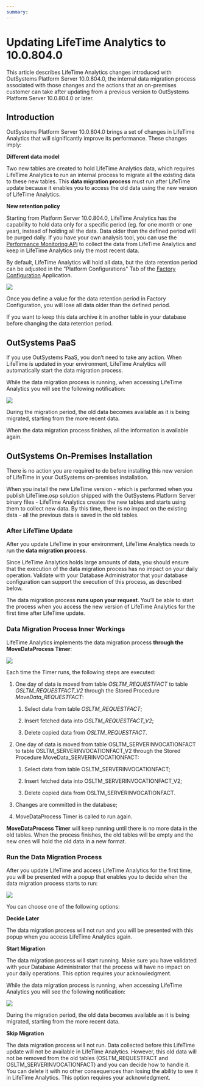 ```yaml
---
summary: 
---
```


# Updating LifeTime Analytics to 10.0.804.0

This article describes LifeTime Analytics changes introduced with OutSystems Platform Server 10.0.804.0, the internal data migration process associated with those changes and the actions that an on-premises customer can take after updating from a previous version to OutSystems Platform Server 10.0.804.0 or later.

## Introduction

OutSystems Platform Server 10.0.804.0 brings a set of changes in LifeTime Analytics that will significantly improve its performance. These changes imply:

**Different data model**

Two new tables are created to hold LifeTime Analytics data, which requires LifeTime Analytics to run an internal process to migrate all the existing data to these new tables. This **data migration process** must run after LifeTime update because it enables you to access the old data using the new version of LifeTime Analytics.

**New retention policy**

Starting from Platform Server 10.0.804.0, LifeTime Analytics has the capability to hold data only for a specific period (eg. for one month or one year), instead of holding all the data. Data older than the defined period will be purged daily. If you have your own analysis tool, you can use the [Performance Monitoring API](https://success.outsystems.com/Documentation/10/Reference/OutSystems_APIs/PerformanceMonitoring_API) to collect the data from LifeTime Analytics and keep in LifeTime Analytics only the most recent data.

By default, LifeTime Analytics will hold all data, but the data retention period can be adjusted in the "Platform Configurations" Tab of the [Factory Configuration](https://www.outsystems.com/forge/25/) Application. 

![](images/updating-lifetime-analytics_0.png)

Once you define a value for the data retention period in Factory Configuration, you will lose all data older than the defined period.

If you want to keep this data archive it in another table in your database before changing the data retention period.

## OutSystems PaaS

If you use OutSystems PaaS, you don’t need to take any action. When LifeTime is updated in your environment, LifeTime Analytics will automatically start the data migration process.

While the data migration process is running, when accessing LifeTime Analytics you will see the following notification:

![](images/updating-lifetime-analytics_1.png)

During the migration period, the old data becomes available as it is being migrated, starting from the more recent data.

When the data migration process finishes, all the information is available again.

## OutSystems On-Premises Installation

There is no action you are required to do before installing this new version of LifeTime in your OutSystems on-premises installation.

When you install the new LifeTime version - which is performed when you publish LifeTime.osp solution shipped with the OutSystems Platform Server binary files - LifeTime Analytics creates the new tables and starts using them to collect new data. By this time, there is no impact on the existing data - all the previous data is saved in the old tables.

### After LifeTime Update

After you update LifeTime in your environment, LifeTime Analytics needs to run the **data migration process**.

Since LifeTime Analytics holds large amounts of data, you should ensure that the execution of the data migration process has no impact on your daily operation. Validate with your Database Administrator that your database configuration can support the execution of this process, as described below. 

The data migration process **runs upon your request**. You’ll be able to start the process when you access the new version of LifeTime Analytics for the first time after LifeTime update. 

### Data Migration Process Inner Workings

LifeTime Analytics implements the data migration process **through the MoveDataProcess Timer**:

![](images/updating-lifetime-analytics_2.png)

Each time the Timer runs, the following steps are executed:

1. One day of data is moved from table *OSLTM_REQUESTFACT* to table *OSLTM_REQUESTFACT_V2* through the Stored Procedure *MoveData_REQUESTFACT*:

    1. Select data from table *OSLTM_REQUESTFACT*;

    2. Insert fetched data into *OSLTM_REQUESTFACT_V2*;

    3. Delete copied data from *OSLTM_REQUESTFACT*.
 

2. One day of data is moved from table OSLTM_SERVERINVOCATIONFACT to table OSLTM_SERVERINVOCATIONFACT_V2 through the Stored Procedure MoveData_SERVERINVOCATIONFACT:

    1. Select data from table OSLTM_SERVERINVOCATIONFACT;

    2. Insert fetched data into OSLTM_SERVERINVOCATIONFACT_V2;

    3. Delete copied data from OSLTM_SERVERINVOCATIONFACT. 
 

3. Changes are committed in the database;
 

4. MoveDataProcess Timer is called to run again.

**MoveDataProcess Timer** will keep running until there is no more data in the old tables. When the process finishes, the old tables will be empty and the new ones will hold the old data in a new format.

### Run the Data Migration Process

After you update LifeTime and access LifeTime Analytics for the first time, you will be presented with a popup that enables you to decide when the data migration process starts to run:

![](images/updating-lifetime-analytics_3.png)

You can choose one of the following options:

**Decide Later**

The data migration process will not run and you will be presented with this popup when you access LifeTime Analytics again.

**Start Migration**

The data migration process will start running. Make sure you have validated with your Database Administrator that the process will have no impact on your daily operations. This option requires your acknowledgment.

While the data migration process is running, when accessing LifeTime Analytics you will see the following notification:

![](images/updating-lifetime-analytics_4.png)

During the migration period, the old data becomes available as it is being migrated, starting from the more recent data.

**Skip Migration**

The data migration process will not run. Data collected before this LifeTime update will not be available in LifeTime Analytics. However, this old data will not be removed from the old tables (OSLTM_REQUESTFACT and OSLTM_SERVERINVOCATIONFACT) and you can decide how to handle it. You can delete it with no other consequences than losing the ability to see it in LifeTime Analytics. This option requires your acknowledgment.

 

